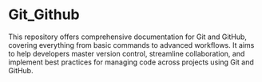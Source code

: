 # Git_Github
This repository offers comprehensive documentation for Git and GitHub, covering everything from basic commands to advanced workflows. It aims to help developers master version control, streamline collaboration, and implement best practices for managing code across projects using Git and GitHub.

